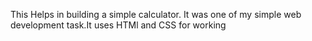 This Helps in building a simple calculator. It was one of my simple web development task.It uses HTMl and CSS for working
